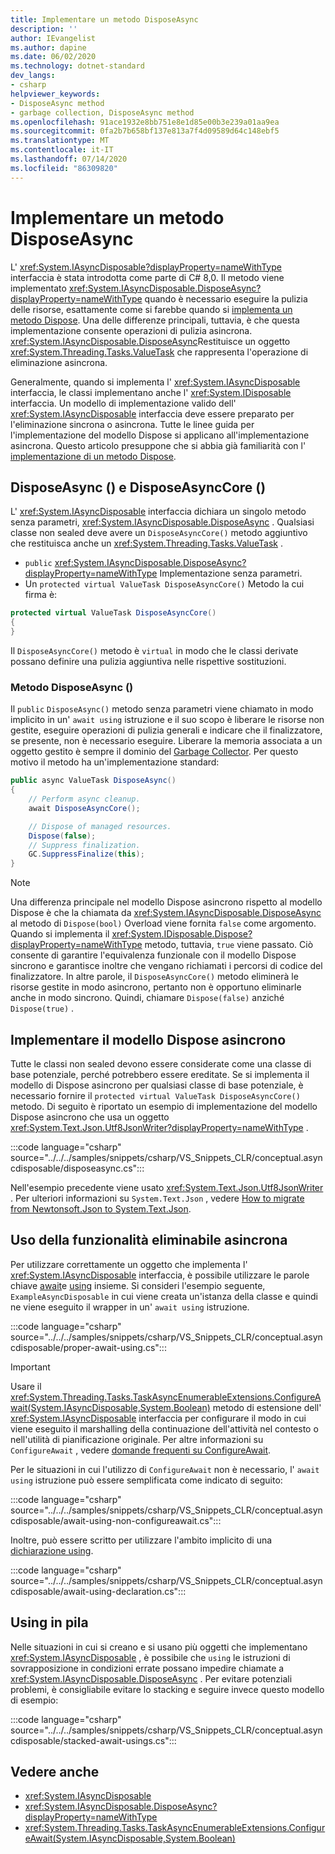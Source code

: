 ```yaml
---
title: Implementare un metodo DisposeAsync
description: ''
author: IEvangelist
ms.author: dapine
ms.date: 06/02/2020
ms.technology: dotnet-standard
dev_langs:
- csharp
helpviewer_keywords:
- DisposeAsync method
- garbage collection, DisposeAsync method
ms.openlocfilehash: 91ace1932e8bb751e8e1d85e00b3e239a01aa9ea
ms.sourcegitcommit: 0fa2b7b658bf137e813a7f4d09589d64c148ebf5
ms.translationtype: MT
ms.contentlocale: it-IT
ms.lasthandoff: 07/14/2020
ms.locfileid: "86309820"
---
```

# <a name="implement-a-disposeasync-method"></a>Implementare un metodo DisposeAsync

L' <xref:System.IAsyncDisposable?displayProperty=nameWithType> interfaccia è stata introdotta come parte di C# 8,0. Il metodo viene implementato <xref:System.IAsyncDisposable.DisposeAsync?displayProperty=nameWithType> quando è necessario eseguire la pulizia delle risorse, esattamente come si farebbe quando si [implementa un metodo Dispose](implementing-dispose.md). Una delle differenze principali, tuttavia, è che questa implementazione consente operazioni di pulizia asincrona. <xref:System.IAsyncDisposable.DisposeAsync>Restituisce un oggetto <xref:System.Threading.Tasks.ValueTask> che rappresenta l'operazione di eliminazione asincrona.

Generalmente, quando si implementa l' <xref:System.IAsyncDisposable> interfaccia, le classi implementano anche l' <xref:System.IDisposable> interfaccia. Un modello di implementazione valido dell' <xref:System.IAsyncDisposable> interfaccia deve essere preparato per l'eliminazione sincrona o asincrona. Tutte le linee guida per l'implementazione del modello Dispose si applicano all'implementazione asincrona. Questo articolo presuppone che si abbia già familiarità con l' [implementazione di un metodo Dispose](implementing-dispose.md).

## <a name="disposeasync-and-disposeasynccore"></a>DisposeAsync () e DisposeAsyncCore ()

L' <xref:System.IAsyncDisposable> interfaccia dichiara un singolo metodo senza parametri, <xref:System.IAsyncDisposable.DisposeAsync> . Qualsiasi classe non sealed deve avere un `DisposeAsyncCore()` metodo aggiuntivo che restituisca anche un <xref:System.Threading.Tasks.ValueTask> .

- `public` <xref:System.IAsyncDisposable.DisposeAsync?displayProperty=nameWithType> Implementazione senza parametri.
- Un `protected virtual ValueTask DisposeAsyncCore()` Metodo la cui firma è:

```csharp
protected virtual ValueTask DisposeAsyncCore()
{
}
```

Il `DisposeAsyncCore()` metodo è `virtual` in modo che le classi derivate possano definire una pulizia aggiuntiva nelle rispettive sostituzioni.

### <a name="the-disposeasync-method"></a>Metodo DisposeAsync ()

Il `public` `DisposeAsync()` metodo senza parametri viene chiamato in modo implicito in un' `await using` istruzione e il suo scopo è liberare le risorse non gestite, eseguire operazioni di pulizia generali e indicare che il finalizzatore, se presente, non è necessario eseguire. Liberare la memoria associata a un oggetto gestito è sempre il dominio del [Garbage Collector](index.md). Per questo motivo il metodo ha un'implementazione standard:

```csharp
public async ValueTask DisposeAsync()
{
    // Perform async cleanup.
    await DisposeAsyncCore();

    // Dispose of managed resources.
    Dispose(false);
    // Suppress finalization.
    GC.SuppressFinalize(this);
}
```

> [!NOTE]
> Una differenza principale nel modello Dispose asincrono rispetto al modello Dispose è che la chiamata da <xref:System.IAsyncDisposable.DisposeAsync> al metodo di `Dispose(bool)` Overload viene fornita `false` come argomento. Quando si implementa il <xref:System.IDisposable.Dispose?displayProperty=nameWithType> metodo, tuttavia, `true` viene passato. Ciò consente di garantire l'equivalenza funzionale con il modello Dispose sincrono e garantisce inoltre che vengano richiamati i percorsi di codice del finalizzatore. In altre parole, il `DisposeAsyncCore()` metodo eliminerà le risorse gestite in modo asincrono, pertanto non è opportuno eliminarle anche in modo sincrono. Quindi, chiamare `Dispose(false)` anziché `Dispose(true)` .

## <a name="implement-the-async-dispose-pattern"></a>Implementare il modello Dispose asincrono

Tutte le classi non sealed devono essere considerate come una classe di base potenziale, perché potrebbero essere ereditate. Se si implementa il modello di Dispose asincrono per qualsiasi classe di base potenziale, è necessario fornire il `protected virtual ValueTask DisposeAsyncCore()` metodo. Di seguito è riportato un esempio di implementazione del modello Dispose asincrono che usa un oggetto <xref:System.Text.Json.Utf8JsonWriter?displayProperty=nameWithType> .

:::code language="csharp" source="../../../samples/snippets/csharp/VS_Snippets_CLR/conceptual.asyncdisposable/disposeasync.cs":::

Nell'esempio precedente viene usato <xref:System.Text.Json.Utf8JsonWriter> . Per ulteriori informazioni su `System.Text.Json` , vedere [How to migrate from Newtonsoft.Json to System.Text.Json](../serialization/system-text-json-migrate-from-newtonsoft-how-to.md).

## <a name="using-async-disposable"></a>Uso della funzionalità eliminabile asincrona

Per utilizzare correttamente un oggetto che implementa l' <xref:System.IAsyncDisposable> interfaccia, è possibile utilizzare le parole chiave [await](../../csharp/language-reference/operators/await.md)e [using](../../csharp/language-reference/keywords/using-statement.md) insieme. Si consideri l'esempio seguente, `ExampleAsyncDisposable` in cui viene creata un'istanza della classe e quindi ne viene eseguito il wrapper in un' `await using` istruzione.

:::code language="csharp" source="../../../samples/snippets/csharp/VS_Snippets_CLR/conceptual.asyncdisposable/proper-await-using.cs":::

> [!IMPORTANT]
> Usare il <xref:System.Threading.Tasks.TaskAsyncEnumerableExtensions.ConfigureAwait(System.IAsyncDisposable,System.Boolean)> metodo di estensione dell' <xref:System.IAsyncDisposable> interfaccia per configurare il modo in cui viene eseguito il marshalling della continuazione dell'attività nel contesto o nell'utilità di pianificazione originale. Per altre informazioni su `ConfigureAwait` , vedere [domande frequenti su ConfigureAwait](https://devblogs.microsoft.com/dotnet/configureawait-faq/).

Per le situazioni in cui l'utilizzo di `ConfigureAwait` non è necessario, l' `await using` istruzione può essere semplificata come indicato di seguito:

:::code language="csharp" source="../../../samples/snippets/csharp/VS_Snippets_CLR/conceptual.asyncdisposable/await-using-non-configureawait.cs":::

Inoltre, può essere scritto per utilizzare l'ambito implicito di una [dichiarazione using](../../csharp/whats-new/csharp-8.md#using-declarations).

:::code language="csharp" source="../../../samples/snippets/csharp/VS_Snippets_CLR/conceptual.asyncdisposable/await-using-declaration.cs":::

## <a name="stacked-usings"></a>Using in pila

Nelle situazioni in cui si creano e si usano più oggetti che implementano <xref:System.IAsyncDisposable> , è possibile che `using` le istruzioni di sovrapposizione in condizioni errate possano impedire chiamate a <xref:System.IAsyncDisposable.DisposeAsync> . Per evitare potenziali problemi, è consigliabile evitare lo stacking e seguire invece questo modello di esempio:

:::code language="csharp" source="../../../samples/snippets/csharp/VS_Snippets_CLR/conceptual.asyncdisposable/stacked-await-usings.cs":::

## <a name="see-also"></a>Vedere anche

- <xref:System.IAsyncDisposable>
- <xref:System.IAsyncDisposable.DisposeAsync?displayProperty=nameWithType>
- <xref:System.Threading.Tasks.TaskAsyncEnumerableExtensions.ConfigureAwait(System.IAsyncDisposable,System.Boolean)>
